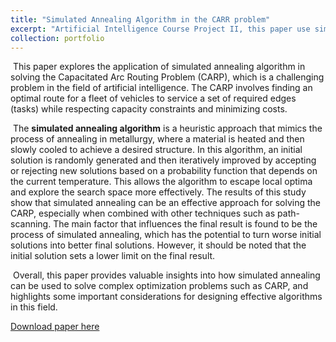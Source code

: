 ```yaml
---
title: "Simulated Annealing Algorithm in the CARR problem"
excerpt: "Artificial Intelligence Course Project II, this paper use simulated annealing algorithm to solve the N-P hard Capacitated Arc Routing Problem.<br/><img src='/images/SA.png' style='zoom:50%'> <img src='/images/CARP.png' style='zoom:50%'>"
collection: portfolio
---
```


​     This paper explores the application of simulated annealing algorithm in solving the Capacitated Arc Routing Problem (CARP), which is a challenging problem in the field of artificial intelligence. The CARP involves finding an optimal route for a fleet of vehicles to service a set of required edges (tasks) while respecting capacity constraints and minimizing costs. 

​     The **simulated annealing algorithm** is a heuristic approach that mimics the process of annealing in metallurgy, where a material is heated and then slowly cooled to achieve a desired structure. In this algorithm, an initial solution is randomly generated and then iteratively improved by accepting or rejecting new solutions based on a probability function that depends on the current temperature. This allows the algorithm to escape local optima and explore the search space more effectively. The results of this study show that simulated annealing can be an effective approach for solving the CARP, especially when combined with other techniques such as path-scanning. The main factor that influences the final result is found to be the process of simulated annealing, which has the potential to turn worse initial solutions into better final solutions. However, it should be noted that the initial solution sets a lower limit on the final result. 

​     Overall, this paper provides valuable insights into how simulated annealing can be used to solve complex optimization problems such as CARP, and highlights some important considerations for designing effective algorithms in this field.

[Download paper here](https://github.com/zhuchichi56/zhuchichi56.github.io/blob/master/files/CARP.pdf)



